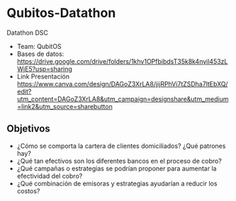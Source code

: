 # Qubitos-Datathon
Datathon DSC
- Team: QubitOS
- Bases de datos: https://drive.google.com/drive/folders/1khv1OPfbibdsT35k8k4nyil453zLWjE5?usp=sharing
- Link Presentación https://www.canva.com/design/DAGoZ3XrLA8/jijRPhVi7tZSDha7ltEbXQ/edit?utm_content=DAGoZ3XrLA8&utm_campaign=designshare&utm_medium=link2&utm_source=sharebutton

## Objetivos
- ¿Cómo se comporta la cartera de clientes domiciliados? ¿Qué patrones hay?
- ¿Qué tan efectivos son los diferentes bancos en el proceso de cobro?
- ¿Qué campañas o estrategias se podrían proponer para aumentar la efectividad del cobro?
- ¿Qué combinación de emisoras y estrategias ayudarían a reducir los costos?
